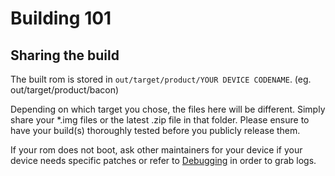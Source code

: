 # Building 101

## Sharing the build

The built rom is stored in `out/target/product/YOUR DEVICE CODENAME`. 
(eg. out/target/product/bacon)

Depending on which target you chose, the files here will be different.
Simply share your *.img files or the latest .zip file in that folder. Please ensure to have your build(s) thoroughly tested before you publicly release them.

If your rom does not boot, ask other maintainers for your device if your device needs specific patches or refer to [Debugging](../Debugging) in order to grab logs.
